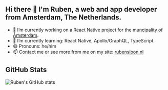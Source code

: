 ## Hi there 👋 I'm Ruben, a web and app developer from Amsterdam, The Netherlands.

<!--
**RubenSibon/RubenSibon** is a ✨ _special_ ✨ repository because its `README.md` (this file) appears on your GitHub profile.

Here are some ideas to get you started:

- 🔭 I’m currently working on ...
- 🌱 I’m currently learning ...
- 👯 I’m looking to collaborate on ...
- 🤔 I’m looking for help with ...
- 💬 Ask me about ...
- 📫 How to reach me: ...
- 😄 Pronouns: ...
- ⚡ Fun fact: ...
-->

- 🔭 I’m currently working on a React Native project for the [muncipality of Amsterdam](https://www.amsterdam.nl/).
- 🌱 I’m currently learning: React Native, Apollo/GraphQL, TypeScript.
- 😄 Pronouns: he/him
- 📫 Contact me or see more from me on my site: [rubensibon.nl](https://www.rubensibon.nl/)

## GitHub Stats

![Ruben's GitHub stats](https://github-readme-stats.vercel.app/api?username=RubenSibon&bg_color=30,e96443,904e95&title_color=fff&text_color=fff&hide=stars)

